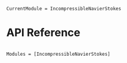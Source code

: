 ```@meta
CurrentModule = IncompressibleNavierStokes
```

# API Reference

```@index
```

```@autodocs
Modules = [IncompressibleNavierStokes]
```
